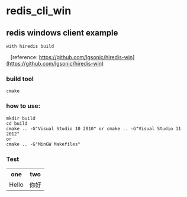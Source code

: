 # redis_cli_win
## redis windows client example<br>
    with hiredis build 
    [reference: https://github.com/lgsonic/hiredis-win](https://github.com/lgsonic/hiredis-win)
### build tool
    cmake
### how to use:<br>
```
mkdir build
cd build
cmake .. -G"Visual Studio 10 2010" or cmake .. -G"Visual Studio 11 2012"
or 
cmake .. -G"MinGW Makefiles"  
```
### Test
<div>
    <table border="0">
	  <tr>
	    <th>one</th>
	    <th>two</th>
	  </tr>
	  <tr>
	    <td>Hello</td>
	    <td>你好</td>
	  </tr>
	</table>
</div>